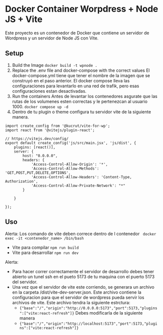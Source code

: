 # Docker Container Worpdress + Node JS + Vite 
Este proyecto es un contenedor de Docker que contiene un servidor de Wordpress y un servidor de Node JS con Vite.

## Setup
1. Build the Image
```docker build -t wpnode .```
2. Replace the .env file and docker-compose with the correct values
    El docker-compose.yml tiene que tener el nombre de la imagen que se construyó en el paso anterior.
    El docker compose lleva las configuraciones para levantarlo en una red de trafik, pero esas configuraciones estan desactivadas.
3. Run the containers
    Antes de levantar los contenedores asgurate que las rutas de los volumenes esten correctas y le pertenezcan al usuario 1000.
```docker compose up -d```
4. Dentro de tu plugin o theme configura tu servidor vite de la siguiente manera.
```
import create_config from '@kucrut/vite-for-wp';
import react from '@vitejs/plugin-react';

// https://vitejs.dev/config/
export default create_config('js/src/main.jsx', 'js/dist', {
	plugins: [react()],
	server: {
		host: "0.0.0.0",
		headers: {
            'Access-Control-Allow-Origin': '*',
            'Access-Control-Allow-Methods': 'GET,POST,PUT,DELETE,OPTIONS',
            'Access-Control-Allow-Headers': 'Content-Type, Authorization',
			'Access-Control-Allow-Private-Network': "*"
        }
		
	}
	
});

```


## Uso

Alerta: Los comando de vite deben correce dentro de l contenedor
``` docker exec -it <contenedor_name> /bin/bash```  

- Vite para compilar
```npm run build```
- Vite para desarrollar
```npm run dev```

Alerta:
- Para hacer correr correctamente el servidor de desarrollo debes tener abierto un tunel ssh en el pueto 5173 de tu maquina con el puerto 5173 del servidor.
- Una vez que el servidor de vite este corriendo, se generara un archivo en la carpeta /dist/vite-dev-server.json.
  Este archivo contiene la configuracion para que el servidor de wordpress pueda servir los archivos de vite.
  Este archivo tendra la siguiente estrctura:
   - ``` {"base":"/","origin":"http://0.0.0.0:5173","port":5173,"plugins":["vite:react-refresh"]} ```
  Debes modificarla de la siguiente manera
   - ``` {"base":"/","origin":"http://localhost:5173","port":5173,"plugins":["vite:react-refresh"]} ```
